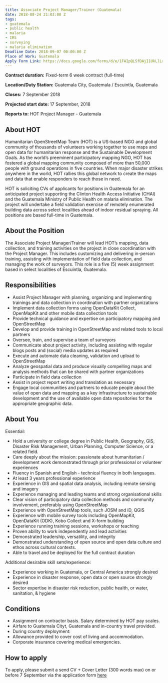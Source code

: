 ```yaml
---
title: Associate Project Manager/Trainer (Guatemala)
date: 2018-08-24 21:03:00 Z
tags:
- guatemala
- public health
- malaria
- IRS
- surveying
- malaria elimination
Deadline Date: 2018-09-07 00:00:00 Z
Place of Work: Guatemala
Apply Form Link: https://docs.google.com/forms/d/e/1FAIpQLSfDAjI1UkLlLrRSj8uBSx1lsN1O95OFoNJY8nY5J7sjk605_w/viewform
---
```


**Contract duration:** Fixed-term 6 week contract (full-time)

**Location/Duty Station:** Guatemala City, Guatemala / Escuintla, Guatemala

**Closes:** 7 September 2018

**Projected start date:** 17 September, 2018

**Reports to:** HOT Project Manager - Guatemala 

## About HOT

Humanitarian OpenStreetMap Team (HOT) is a US-based NGO and global community of thousands of volunteers working together to use maps and open data for humanitarian response and the Sustainable Development Goals. As the world’s preeminent participatory mapping NGO, HOT has fostered a global mapping community composed of more than 50,000 people with ground operations in five countries. When major disaster strikes anywhere in the world, HOT rallies this global network to create the maps and data that enable responders to reach those in need.

HOT is soliciting CVs of applicants for positions in Guatemala for an anticipated project supporting the Clinton Health Access Initiative (CHAI) and the Guatemala Ministry of Public Health on malaria elimination. The project will undertake a field validation exercise of remotely enumerated building data across select localities ahead of indoor residual spraying. All positions are based full-time in Guatemala.

## About the Position

The Associate Project Manager/Trainer will lead HOT’s mapping, data collection, and training activities on the project in close coordination with the Project Manager. This includes customizing and delivering in-person training, assisting with implementation of field data collection, and managing the work of surveyors. This role is a five (5) week assignment based in select localities of Escuintla, Guatemala.

## Responsibilities

* Assist Project Manager with planning, organizing and implementing trainings and data collection in coordination with partner organizations
* Implement data collection forms using OpenDataKit Collect, OpenMapKit and other mobile data collection tools
* Provide technical guidance and expertise on participatory mapping and OpenStreetMap
* Develop and provide training in OpenStreetMap and related tools to local partners
* Oversee, train, and supervise a team of surveyors
* Communicate about project activity, including assisting with regular blogs posts and (social) media updates as required
* Execute and automate data cleaning, validation and upload to OpenStreetMap
* Analyze geospatial data and produce visually compelling maps and analysis methods that can be shared with partner organizations
* Participate in field data collection
* Assist in project report writing and translation as necessary
* Engage local communities and partners to educate people about the value of open data and mapping as a key infrastructure to sustainable development and the use of available open data repositories for the appropriate geographic data.

## About You

Essential:

* Hold a university or college degree in Public Health, Geography, GIS, Disaster Risk Management, Urban Planning, Computer Science, or a related field. 
* Care deeply about the mission: passionate about humanitarian / development work demonstrated through prior professional or volunteer experiences
* Fluency in Spanish and English - technical fluency in both languages. 
* At least 3 years professional experience
* Experience in GIS and spatial data analysis, including remote sensing and imagery
* Experience managing and leading teams and strong organisational skills
* Clear vision of participatory data collection methods and community involvement, preferably using OpenStreetMap
* Experience with OpenStreetMap tools, such JOSM and iD, QGIS
* Experience with mobile survey tools including OpenMapKit, OpenDataKit (ODK), Kobo Collect and X-form building
* Experience running training sessions, workshops or teaching
* Proven ability to work independently and lead activities
* Demonstrated leadership, versatility, and integrity
* Demonstrated understanding of open source and open data culture and ethos across cultural contexts.
* Able to travel and be deployed for the full contract duration

Additional desirable skill sets/experience:

* Experience working in Guatemala, or Central America strongly desired
* Experience in disaster response, open data or open source strongly desired
* Sector expertise in disaster risk reduction, public health, or water, sanitation, & hygiene

## Conditions

* Assignment on contractor basis. Salary determined by HOT pay scales.
* Airfare to Guatemala Cityt, Guatemala and in-country travel provided.
* During country deployment:
* Allowance provided to cover cost of living and accommodation.
* Corporate insurance covering medical emergencies.

## How to apply

To apply, please submit a send CV + Cover Letter (300 words max) on or before 7 September via the application form [here](https://docs.google.com/forms/d/e/1FAIpQLSfDAjI1UkLlLrRSj8uBSx1lsN1O95OFoNJY8nY5J7sjk605_w/viewform)



